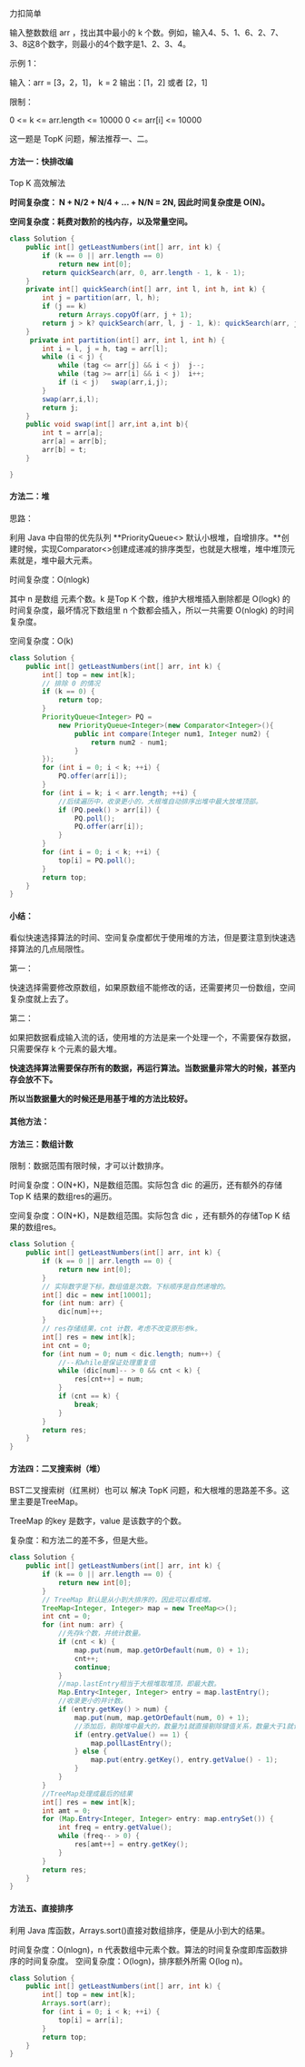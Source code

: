 力扣简单



输入整数数组 arr ，找出其中最小的 k 个数。例如，输入4、5、1、6、2、7、3、8这8个数字，则最小的4个数字是1、2、3、4。

 

示例 1：

输入：arr = [3，2，1]， k = 2
输出：[1，2] 或者 [2，1]




限制：

0 <= k <= arr.length <= 10000
0 <= arr[i] <= 10000





这一题是 TopK 问题，解法推荐一、二。

#### 方法一：快排改编

Top K 高效解法



**时间复杂度： N + N/2 + N/4 + ... + N/N = 2N, 因此时间复杂度是 O(N)。**

**空间复杂度：耗费对数阶的栈内存，以及常量空间。**

````java
class Solution {
    public int[] getLeastNumbers(int[] arr, int k) {
        if (k == 0 || arr.length == 0)
            return new int[0];
        return quickSearch(arr, 0, arr.length - 1, k - 1);
    }
    private int[] quickSearch(int[] arr, int l, int h, int k) {
        int j = partition(arr, l, h);
        if (j == k)
            return Arrays.copyOf(arr, j + 1);
        return j > k? quickSearch(arr, l, j - 1, k): quickSearch(arr, j + 1, h, k);
    }
     private int partition(int[] arr, int l, int h) {
        int i = l, j = h, tag = arr[l];
        while (i < j) {
            while (tag <= arr[j] && i < j)  j--;
            while (tag >= arr[i] && i < j)  i++;
            if (i < j)   swap(arr,i,j);
        }
        swap(arr,i,l);
        return j;
    }
    public void swap(int[] arr,int a,int b){
        int t = arr[a];
        arr[a] = arr[b];
        arr[b] = t;
    }

}
````

#### 方法二：堆



思路：

利用 Java 中自带的优先队列 **PriorityQueue<> 默认小根堆，自增排序。**创建时候，实现Comparator<>创建成递减的排序类型，也就是大根堆，堆中堆顶元素就是，堆中最大元素。


时间复杂度：O(nlogk)

其中 n 是数组 元素个数。k 是Top K 个数，维护大根堆插入删除都是 O(logk) 的时间复杂度，最坏情况下数组里 n 个数都会插入，所以一共需要 O(nlogk) 的时间复杂度。

空间复杂度：O(k)

````java
class Solution {
    public int[] getLeastNumbers(int[] arr, int k) {
        int[] top = new int[k];
        // 排除 0 的情况
        if (k == 0) { 
            return top;
        }
        PriorityQueue<Integer> PQ = 
            new PriorityQueue<Integer>(new Comparator<Integer>(){
                public int compare(Integer num1, Integer num2) {
                    return num2 - num1;
                }
        });
        for (int i = 0; i < k; ++i) {
            PQ.offer(arr[i]);
        }
        for (int i = k; i < arr.length; ++i) {
      	    //后续遍历中，收录更小的，大根堆自动排序出堆中最大放堆顶部。
            if (PQ.peek() > arr[i]) {
                PQ.poll();
                PQ.offer(arr[i]);
            }
        }
        for (int i = 0; i < k; ++i) {
            top[i] = PQ.poll();
        }
        return top;
    }
}
````

#### 小结：

看似快速选择算法的时间、空间复杂度都优于使用堆的方法，但是要注意到快速选择算法的几点局限性。

第一：

快速选择需要修改原数组，如果原数组不能修改的话，还需要拷贝一份数组，空间复杂度就上去了。

第二：

如果把数据看成输入流的话，使用堆的方法是来一个处理一个，不需要保存数据，只需要保存 k 个元素的最大堆。

**快速选择算法需要保存所有的数据，再运行算法。当数据量非常大的时候，甚至内存会放不下。**

**所以当数据量大的时候还是用基于堆的方法比较好。**







#### 其他方法：



#### 方法三：数组计数

限制：数据范围有限时候，才可以计数排序。



时间复杂度：O(N+K)，N是数组范围。实际包含 dic 的遍历，还有额外的存储Top K 结果的数组res的遍历。

空间复杂度：O(N+K)，N是数组范围。实际包含 dic ，还有额外的存储Top K 结果的数组res。

````java
class Solution {
    public int[] getLeastNumbers(int[] arr, int k) {
        if (k == 0 || arr.length == 0) {
            return new int[0];
        }
        // 实际数字是下标，数组值是次数。下标顺序是自然递增的。
        int[] dic = new int[10001];
        for (int num: arr) {
            dic[num]++;
        }
        // res存储结果，cnt 计数，考虑不改变原形参k。
        int[] res = new int[k];
        int cnt = 0;
        for (int num = 0; num < dic.length; num++) {
            //--和while是保证处理重复值
            while (dic[num]-- > 0 && cnt < k) {
                res[cnt++] = num;
            }
            if (cnt == k) {
                break;
            }
        }
        return res;
    }
}
````

#### 方法四：二叉搜索树（堆）



BST二叉搜索树（红黑树）也可以 解决 TopK 问题，和大根堆的思路差不多。这里主要是TreeMap。

TreeMap 的key 是数字，value 是该数字的个数。 



复杂度：和方法二的差不多，但是大些。

````java
class Solution {
    public int[] getLeastNumbers(int[] arr, int k) {
        if (k == 0 || arr.length == 0) {
            return new int[0];
        }
        // TreeMap 默认是从小到大排序的，因此可以看成堆。
        TreeMap<Integer, Integer> map = new TreeMap<>();
        int cnt = 0;
        for (int num: arr) {
            //先存k个数，并统计数量。
            if (cnt < k) {
                map.put(num, map.getOrDefault(num, 0) + 1);
                cnt++;
                continue;
            } 
            //map.lastEntry相当于大根堆取堆顶，即最大数。
            Map.Entry<Integer, Integer> entry = map.lastEntry();
            //收录更小的并计数。
            if (entry.getKey() > num) {
                map.put(num, map.getOrDefault(num, 0) + 1);
                //添加后，剔除堆中最大的，数量为1就直接剔除键值关系，数量大于1就让该键的值减1
                if (entry.getValue() == 1) {
                    map.pollLastEntry();
                } else {
                    map.put(entry.getKey(), entry.getValue() - 1);
                }
            }
        }
        //TreeMap处理成最后的结果
        int[] res = new int[k];
        int amt = 0;
        for (Map.Entry<Integer, Integer> entry: map.entrySet()) {
            int freq = entry.getValue();
            while (freq-- > 0) {
                res[amt++] = entry.getKey();
            }
        }
        return res;
    }
}
````

#### 方法五、直接排序



利用 Java 库函数，Arrays.sort()直接对数组排序，便是从小到大的结果。



时间复杂度：O(nlogn)，n 代表数组中元素个数。算法的时间复杂度即库函数排序的时间复杂度。
空间复杂度：O(logn)，排序额外所需 O(log n)。

````java
class Solution {
    public int[] getLeastNumbers(int[] arr, int k) {
        int[] top = new int[k];
        Arrays.sort(arr);
        for (int i = 0; i < k; ++i) {
            top[i] = arr[i];
        }
        return top;
    }
}
````


